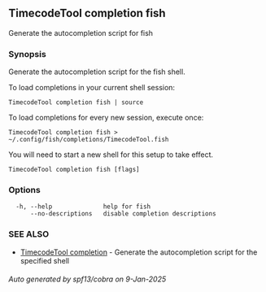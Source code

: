 ## TimecodeTool completion fish

Generate the autocompletion script for fish

### Synopsis

Generate the autocompletion script for the fish shell.

To load completions in your current shell session:

	TimecodeTool completion fish | source

To load completions for every new session, execute once:

	TimecodeTool completion fish > ~/.config/fish/completions/TimecodeTool.fish

You will need to start a new shell for this setup to take effect.


```
TimecodeTool completion fish [flags]
```

### Options

```
  -h, --help              help for fish
      --no-descriptions   disable completion descriptions
```

### SEE ALSO

* [TimecodeTool completion](TimecodeTool_completion.md)	 - Generate the autocompletion script for the specified shell

###### Auto generated by spf13/cobra on 9-Jan-2025
